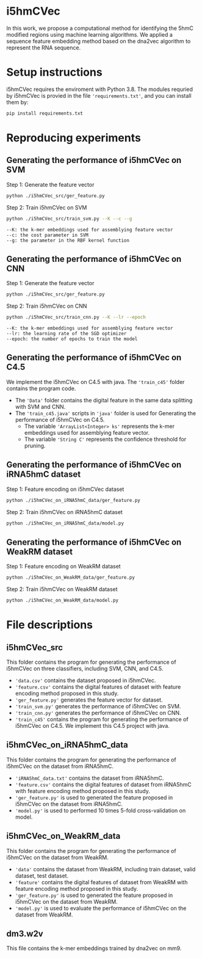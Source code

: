 # i5hmCVec

In this work, we propose a computational method for identifying the 5hmC modified regions using machine learning algorithms. We applied a sequence feature embedding method based on the dna2vec algorithm to represent the RNA sequence. 

# Setup instructions
i5hmCVec requires the enviroment with Python 3.8. The modules requried by i5hmCVec is provied in the file ```'requirements.txt'```, and you can install them by:
```bash
pip install requirements.txt
```

# Reproducing experiments
## Generating the performance of i5hmCVec on SVM
Step 1: Generate the feature vector 
```bash
python ./i5hmCVec_src/ger_feature.py 
```
Step 2: Train i5hmCVec on SVM
```bash
python ./i5hmCVec_src/train_svm.py --K --c --g 
```

```
--K: the k-mer embeddings used for assemblying feature vector
--c: the cost parameter in SVM
--g: the parameter in the RBF kernel function
```

## Generating the performance of i5hmCVec on CNN
Step 1: Generate the feature vector 
```bash
python ./i5hmCVec_src/ger_feature.py 
```
Step 2: Train i5hmCVec on CNN
```bash
python ./i5hmCVec_src/train_cnn.py --K --lr --epoch 
```

```
--K: the k-mer embeddings used for assemblying feature vector
--lr: the learning rate of the SGD optimizer
--epoch: the number of epochs to train the model
```
## Generating the performance of i5hmCVec on C4.5
We implement the i5hmCVec on C4.5 with java. The ```'train_c45'``` folder contains the program code.  
- The  ```'Data'``` folder contains the digital feature in the same data splitting with SVM and CNN.
- The ```'train_c45.java'``` scripts in ```'java'``` folder is used for Generating the performance of i5hmCVec on C4.5.
  - The variable ```'ArrayList<Integer> ks'``` represents the k-mer embeddings used for assemblying feature vector.
  - The variable ```'String C'``` represents the confidence threshold for pruning.

## Generating the performance of i5hmCVec on iRNA5hmC dataset
Step 1: Feature encoding on i5hmCVec dataset
```bash
python ./i5hmCVec_on_iRNA5hmC_data/ger_feature.py
```
Step 2: Train i5hmCVec on iRNA5hmC dataset
```bash
python ./i5hmCVec_on_iRNA5hmC_data/model.py 
```

## Generating the performance of i5hmCVec on WeakRM dataset
Step 1: Feature encoding on WeakRM dataset
```bash
python ./i5hmCVec_on_WeakRM_data/ger_feature.py
```
Step 2: Train i5hmCVec on WeakRM dataset
```bash
python ./i5hmCVec_on_WeakRM_data/model.py
```

# File descriptions
## i5hmCVec_src
This folder contains the program for generating the performance of i5hmCVec on three classifiers, including SVM, CNN, and C4.5.  
- ```'data.csv'``` contains the dataset proposed in i5hmCVec.
- ```'feature.csv'``` contains the digital features of dataset with feature encoding method proposed in this study.
- ```'ger_feature.py'``` generates the feature vector for dataset.
- ```'train_svm.py'``` generates the performance of i5hmCVec on SVM.
- ```'train_cnn.py'``` generates the performance of i5hmCVec on CNN.
- ```'train_c45'``` contains the program for generating the performance of i5hmCVec on C4.5. We implement this C4.5 project with java.

## i5hmCVec_on_iRNA5hmC_data  
This folder contains the program for generating the performance of i5hmCVec on the dataset from iRNA5hmC.
- ```'iRNA5hmC_data.txt'``` contains the dataset from iRNA5hmC.
- ```'feature.csv'``` contains the digital features of dataset from iRNA5hmC with feature encoding method proposed in this study.
- ```'ger_feature.py'``` is used to generated the feature proposed in i5hmCVec on the dataset from iRNA5hmC.
- ```'model.py'``` is used to performed 10 times 5-fold cross-validation on model.

## i5hmCVec_on_WeakRM_data
This folder contains the program for generating the performance of i5hmCVec on the dataset from WeakRM.
- ```'data'``` contains the dataset from WeakRM, including train dataset, valid dataset, test dataset.
- ```'feature'``` contains the digital features of dataset from WeakRM with feature encoding method proposed in this study.
- ```'ger_feature.py'``` is used to generated the feature proposed in i5hmCVec on the dataset from WeakRM.
- ```'model.py'``` is used to evaluate the performance of i5hmCVec on the dataset from WeakRM.

## dm3.w2v
This file contains the k-mer embeddings trained by dna2vec on mm9.
  

